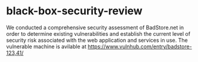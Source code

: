 # black-box-security-review
We conducted a comprehensive security assessment of BadStore.net in order to determine existing vulnerabilities and establish the current level of security risk associated with the web application and services in use. The vulnerable machine is avilable at https://www.vulnhub.com/entry/badstore-123,41/
